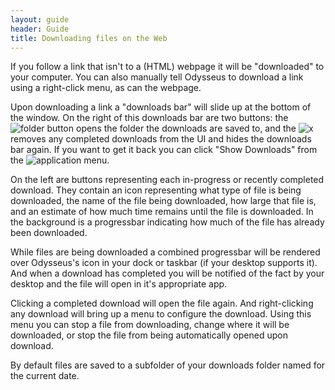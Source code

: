 ```yaml
---
layout: guide
header: Guide
title: Downloading files on the Web
---
```


If you follow a link that isn't to a (HTML) webpage it will be "downloaded" to your computer. You can also manually tell Odysseus to download a link using a right-click menu, as can the webpage.

Upon downloading a link a "downloads bar" will slide up at the bottom of the window. On the right of this downloads bar are two buttons: the ![folder button](icon:16/folder-symbolic) opens the folder the downloads are saved to, and the ![x](icon:16/window-close-symbolic) removes any completed downloads from the UI and hides the downloads bar again. If you want to get it back you can click "Show Downloads" from the ![application](icon:16/open-menu) menu.

On the left are buttons representing each in-progress or recently completed download. They contain an icon representing what type of file is being downloaded, the name of the file being downloaded, how large that file is, and an estimate of how much time remains until the file is downloaded. In the background is a progressbar indicating how much of the file has already been downloaded.

While files are being downloaded a combined progressbar will be rendered over Odysseus's icon in your dock or taskbar (if your desktop supports it). And when a download has completed you will be notified of the fact by your desktop and the file will open in it's appropriate app.

Clicking a completed download will open the file again. And right-clicking any download will bring up a menu to configure the download. Using this menu you can stop a file from downloading, change where it will be downloaded, or stop the file from being automatically opened upon download.

By default files are saved to a subfolder of your downloads folder named for the current date.
